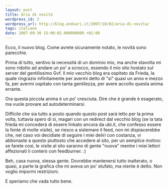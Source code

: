 ```yaml
---
layout: post
title: Aria di novità
wordpress_id: 3
wordpress_url: http://blog.andvari.it/2007/10/02/aria-di-novita/
tags: italiano
date: 2007-09-30 15:00:02.000000000 +02:00
---
```

Ecco, il nuovo blog. Come avrete sicuramente notato, le novità sono parecchie.

Prima di tutto, sentivo la necessità di un dominio mio, ma anche stavolta mi sono ridotto ad andare un po' a scrocco, essendo il mio sito hostato sul server del gentilissimo Gvf. Il mio vecchio blog era ospitato da Frieda, la quale ringrazio infinitamente per avermi detto di "si" quasi un anno e mezzo fa, per avermi ospitato con tanta gentilezza, per avere accolto questa anima errante.

Ora questa piccola anima è un po' cresciuta. Dire che è grande è esagerato, ma vuole provare ad autodeterminarsi.

Difficile che sia tutto a posto quando questo post sarà letto per la prima volta, tuttavia spero di sì, magari con un redirect dal vecchio blog (se la tata frieda mi concederà di essere linkato ancora da ubi.it, che confesso essere la fonte di molte visite), se riesco a sistemare il feed, non mi dispiacerebbe che, nel caso voi decidiate di seguire i miei deliri con costanza, vi abbonaste a questo piuttosto che accedere al sito, per un semplice motivo: se farete così, le visite al sito saranno di gente "nuova" mentre i miei lettori affezionati li conterò con feedburner. :)

Beh, casa nuova, stessa gente. Dovrebbe mantenersi tutto inalterato, o quasi, a parte la grafica che mi aveva un po' stufato, ma niente è detto. Non voglio impormi restrizioni.

E speriamo che vada tutto bene.
